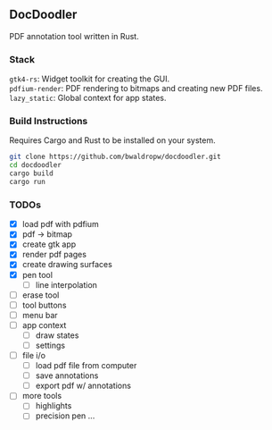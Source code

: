 ## DocDoodler
PDF annotation tool written in Rust.

### Stack
`gtk4-rs`: Widget toolkit for creating the GUI. <br>
`pdfium-render`: PDF rendering to bitmaps and creating new PDF files. <br>
`lazy_static`: Global context for app states.

### Build Instructions
Requires Cargo and Rust to be installed on your system.
```bash
git clone https://github.com/bwaldropw/docdoodler.git
cd docdoodler
cargo build
cargo run
```

### TODOs
- [x] load pdf with pdfium
- [x] pdf -> bitmap
- [x] create gtk app
- [x] render pdf pages
- [x] create drawing surfaces
- [x] pen tool
    - [ ] line interpolation
- [ ] erase tool
- [ ] tool buttons
- [ ] menu bar
- [ ] app context
    - [ ] draw states
    - [ ] settings
- [ ] file i/o
    - [ ] load pdf file from computer
    - [ ] save annotations
    - [ ] export pdf w/ annotations
- [ ] more tools
    - [ ] highlights
    - [ ] precision pen
...

